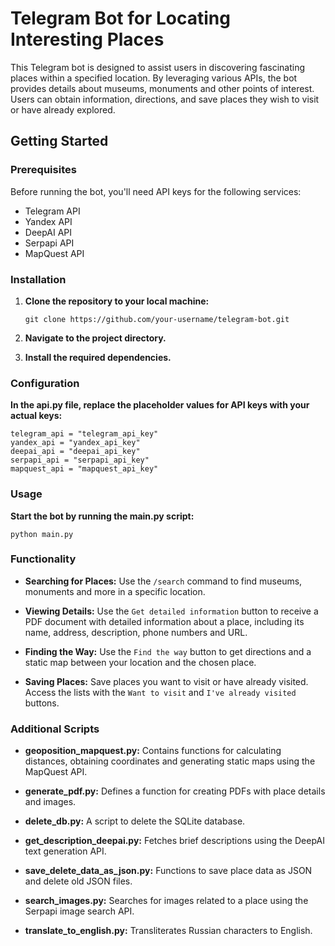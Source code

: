 # Telegram Bot for Locating Interesting Places

This Telegram bot is designed to assist users in discovering fascinating places within a specified location. By leveraging various APIs, the bot provides details about museums, monuments and other points of interest. Users can obtain information, directions, and save places they wish to visit or have already explored.

## Getting Started

### Prerequisites

Before running the bot, you'll need API keys for the following services:

- Telegram API
- Yandex API
- DeepAI API
- Serpapi API
- MapQuest API

### Installation

1. **Clone the repository to your local machine:**

   ```
   git clone https://github.com/your-username/telegram-bot.git
   ```
2. **Navigate to the project directory.**
3. **Install the required dependencies.**

### Configuration

**In the api.py file, replace the placeholder values for API keys with your actual keys:**

   ```
   telegram_api = "telegram_api_key"
   yandex_api = "yandex_api_key"
   deepai_api = "deepai_api_key"
   serpapi_api = "serpapi_api_key"
   mapquest_api = "mapquest_api_key"
   ```
### Usage   
   
**Start the bot by running the main.py script:**

```
python main.py
```

### Functionality

- **Searching for Places:**
  Use the `/search` command to find museums, monuments and more in a specific location.

- **Viewing Details:**
  Use the `Get detailed information` button to receive a PDF document with detailed information about a place, including its name, address, description, phone numbers and URL.

- **Finding the Way:**
  Use the `Find the way` button to get directions and a static map between your location and the chosen place.

- **Saving Places:**
  Save places you want to visit or have already visited. Access the lists with the `Want to visit` and `I've already visited` buttons.

### Additional Scripts

- **geoposition_mapquest.py:**
  Contains functions for calculating distances, obtaining coordinates and generating static maps using the MapQuest API.

- **generate_pdf.py:**
  Defines a function for creating PDFs with place details and images.

- **delete_db.py:**
  A script to delete the SQLite database.

- **get_description_deepai.py:**
  Fetches brief descriptions using the DeepAI text generation API.

- **save_delete_data_as_json.py:**
  Functions to save place data as JSON and delete old JSON files.

- **search_images.py:**
  Searches for images related to a place using the Serpapi image search API.

- **translate_to_english.py:**
  Transliterates Russian characters to English.
